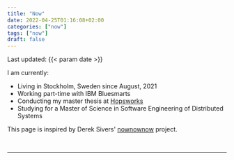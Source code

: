 ```yaml
---
title: "Now"
date: 2022-04-25T01:16:08+02:00
categories: ["now"]
tags: ["now"]
draft: false
---
```


Last updated: {{< param date >}}

I am currently:

- Living in Stockholm, Sweden since August, 2021
- Working part-time with IBM Bluesmarts
- Conducting my master thesis at [Hopsworks](https://hopsworks.ai)
- Studying for a Master of Science in Software Engineering of Distributed Systems

This page is inspired by Derek Sivers' [nownownow](https://nownownow.com/about) project.

<br>

---